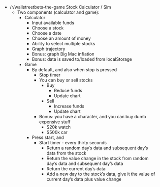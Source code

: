 

- /r/wallstreetbets-the-game Stock Calculator / Sim
    - Two components (calculator and game): 
        - Calculator
            - Input available funds
            - Choose a stock
            - Choose a date
            - Choose an amount of money
            - Ability to select multiple stocks
            - Graph trajectory
            - Bonus: graph Big Mac inflation
            - Bonus: data is saved to/loaded from localStorage
        - Game
            - By default, and also when stop is pressed
                - Stop timer
                - You can buy or sell stocks
                    - Buy
                        - Reduce funds
                        - Update chart
                    - Sell
                        - Increase funds
                        - Update chart
                - Bonus: you have a character, and you can buy dumb expensive stuff
                    - $20k watch
                    - $500k car
            - Press start, and 
                - Start timer - every thirty seconds
                    - Return a random day’s data and subsequent day’s data from the stock
                    - Return the value change in the stock from random day’s data and subsequent day’s data
                    - Return the current day’s data
                    - Add a new day to the stock’s data, give it the value of current day’s data plus value change